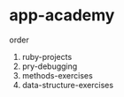 # app-academy

order
1. ruby-projects
2. pry-debugging
3. methods-exercises
4. data-structure-exercises
